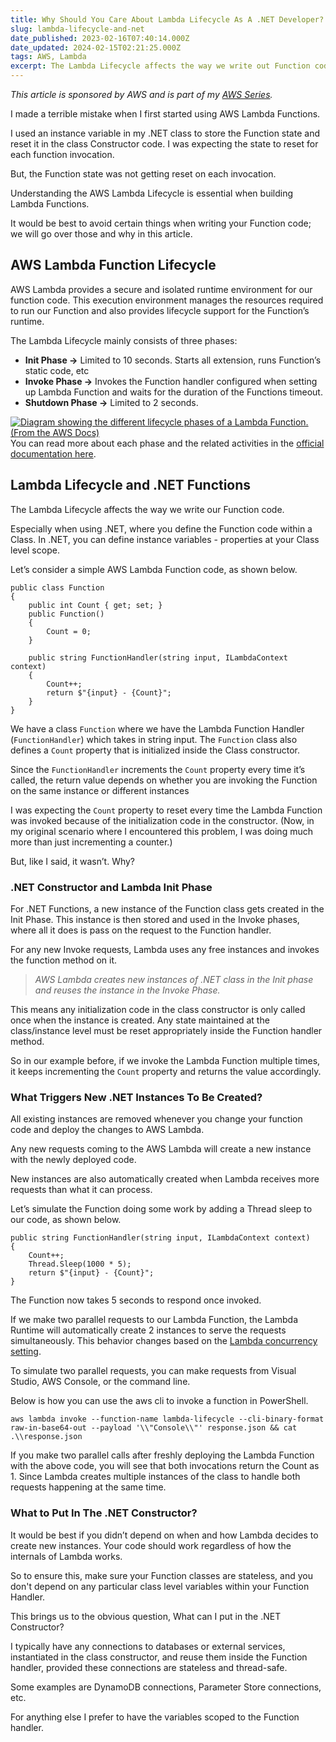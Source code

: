 ```yaml
---
title: Why Should You Care About Lambda Lifecycle As A .NET Developer?
slug: lambda-lifecycle-and-net
date_published: 2023-02-16T07:40:14.000Z
date_updated: 2024-02-15T02:21:25.000Z
tags: AWS, Lambda
excerpt: The Lambda Lifecycle affects the way we write out Function code. Learn some of the dos and don'ts when building Lambda Functions in .NET because of how Lambda initializes the Function classes.
---
```


*This article is sponsored by AWS and is part of my *[*AWS Series*](__GHOST_URL__/tag/aws/)*.*

I made a terrible mistake when I first started using AWS Lambda Functions.

I used an instance variable in my .NET class to store the Function state and reset it in the class Constructor code. I was expecting the state to reset for each function invocation.

But, the Function state was not getting reset on each invocation.

Understanding the AWS Lambda Lifecycle is essential when building Lambda Functions.

It would be best to avoid certain things when writing your Function code; we will go over those and why in this article.

## AWS Lambda Function Lifecycle

AWS Lambda provides a secure and isolated runtime environment for our function code. This execution environment manages the resources required to run our Function and also provides lifecycle support for the Function’s runtime.

The Lambda Lifecycle mainly consists of three phases:

- **Init Phase →** Limited to 10 seconds. Starts all extension, runs Function’s static code, etc
- **Invoke Phase →** Invokes the Function handler configured when setting up Lambda Function and waits for the duration of the Functions timeout.
- **Shutdown Phase →** Limited to 2 seconds.

[![Diagram showing the different lifecycle phases of a Lambda Function. (From the AWS Docs)](__GHOST_URL__/content/images/2023/02/image.png)](https://s3.us-west-2.amazonaws.com/secure.notion-static.com/6f6c4842-1be6-4042-9faa-5619c0c5a11c/Untitled.png?X-Amz-Algorithm=AWS4-HMAC-SHA256&amp;X-Amz-Content-Sha256=UNSIGNED-PAYLOAD&amp;X-Amz-Credential=AKIAT73L2G45EIPT3X45%2F20230216%2Fus-west-2%2Fs3%2Faws4_request&amp;X-Amz-Date=20230216T050826Z&amp;X-Amz-Expires=86400&amp;X-Amz-Signature=0a62fb23998dcda5f08efb79157545826111f94759d4d6012ab47f5bcd9f81e3&amp;X-Amz-SignedHeaders=host&amp;response-content-disposition=filename%3D%22Untitled.png%22&amp;x-id=GetObject)
You can read more about each phase and the related activities in the [official documentation here](https://docs.aws.amazon.com/lambda/latest/dg/lambda-runtime-environment.html#runtimes-lifecycle).

## Lambda Lifecycle and .NET Functions

The Lambda Lifecycle affects the way we write our Function code.

Especially when using .NET, where you define the Function code within a Class. In .NET, you can define instance variables - properties at your Class level scope.

Let’s consider a simple AWS Lambda Function code, as shown below.

    public class Function
    {
        public int Count { get; set; }
        public Function()
        {
            Count = 0;
        }
       
        public string FunctionHandler(string input, ILambdaContext context)
        {
            Count++;
            return $"{input} - {Count}";
        }
    }
    

We have a class `Function` where we have the Lambda Function Handler (`FunctionHandler`) which takes in string input. The `Function` class also defines a `Count` property that is initialized inside the Class constructor.

Since the `FunctionHandler` increments the `Count` property every time it’s called, the return value depends on whether you are invoking the Function on the same instance or different instances

I was expecting the `Count` property to reset every time the Lambda Function was invoked because of the initialization code in the constructor. (Now, in my original scenario where I encountered this problem, I was doing much more than just incrementing a counter.)

But, like I said, it wasn’t. Why?

### .NET Constructor and Lambda Init Phase

For .NET Functions, a new instance of the Function class gets created in the Init Phase. This instance is then stored and used in the Invoke phases, where all it does is pass on the request to the Function handler.

For any new Invoke requests, Lambda uses any free instances and invokes the function method on it.

> *AWS Lambda creates new instances of .NET class in the Init phase and reuses the instance in the Invoke Phase.*

This means any initialization code in the class constructor is only called once when the instance is created. Any state maintained at the class/instance level must be reset appropriately inside the Function handler method.

So in our example before, if we invoke the Lambda Function multiple times, it keeps incrementing the `Count` property and returns the value accordingly.

### What Triggers New .NET Instances To Be Created?

All existing instances are removed whenever you change your function code and deploy the changes to AWS Lambda.

Any new requests coming to the AWS Lambda will create a new instance with the newly deployed code.

New instances are also automatically created when Lambda receives more requests than what it can process.

Let’s simulate the Function doing some work by adding a Thread sleep to our code, as shown below.

    public string FunctionHandler(string input, ILambdaContext context)
    {
        Count++;
        Thread.Sleep(1000 * 5);
        return $"{input} - {Count}";
    }
    

The Function now takes 5 seconds to respond once invoked.

If we make two parallel requests to our Lambda Function, the Lambda Runtime will automatically create 2 instances to serve the requests simultaneously. This behavior changes based on the [Lambda concurrency setting](https://docs.aws.amazon.com/lambda/latest/dg/lambda-concurrency.html).

To simulate two parallel requests, you can make requests from Visual Studio, AWS Console, or the command line.

Below is how you can use the aws cli to invoke a function in PowerShell.

    aws lambda invoke --function-name lambda-lifecycle --cli-binary-format raw-in-base64-out --payload '\\"Console\\"' response.json && cat .\\response.json
    

If you make two parallel calls after freshly deploying the Lambda Function with the above code, you will see that both invocations return the Count as 1. Since Lambda creates multiple instances of the class to handle both requests happening at the same time.

### What to Put In The .NET Constructor?

It would be best if you didn’t depend on when and how Lambda decides to create new instances. Your code should work regardless of how the internals of Lambda works.

So to ensure this, make sure your Function classes are stateless, and you don't depend on any particular class level variables within your Function Handler.

This brings us to the obvious question, What can I put in the .NET Constructor?

I typically have any connections to databases or external services, instantiated in the class constructor, and reuse them inside the Function handler, provided these connections are stateless and thread-safe.

Some examples are DynamoDB connections, Parameter Store connections, etc.

For anything else I prefer to have the variables scoped to the Function handler.
